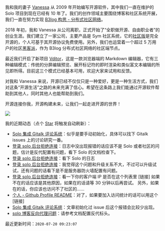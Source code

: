我和我的妻子 [Vanessa](https://github.com/Vanessa219) 从 2009 年开始编写开源软件，其中我们一直在维护的 Solo 项目到现在已经有 10 年了。我们的创作领域主要围绕博客和社区系统开展，我们一直在努力实现 [B3log 构思 - 分布式社区网络](https://hacpai.com/article/1546941897596)。

2018 年初，我和 Vanessa 从公司离职，正式开始了“全职做开源、自由职业者”的创业生涯。我们建立了一家公司，主要产品是 Sym 社区系统，它的[社区版](https://github.com/88250/symphony)是完全开源的，个人可基于其开源协议免费使用。另外，我们也运营着一个超过 5 万用户的社区[黑客派](https://hacpai.com)，作为 B3log 分布式社区网络的社区端节点。

最近我们开启了新项目 [Vditor](https://github.com/Vanessa219/vditor)，这是一款浏览器端的 Markdown 编辑器，它有三种编辑模式：传统的分屏编辑预览、展开标记符的即时渲染和类似富文本编辑的所见即所得。目前这三个模式已经基本可用，欢迎大家来试用和反馈。

对我和 Vanessa 来说，开源已经不仅仅只是一种爱好，更是一种生活方式，我们对这条“开源生活”之路的未来充满了信心。希望在这条路上我们能通过开源软件帮助到其他人，同时其他人也能帮助到我们。

开源连接你我，开源构建未来，让我们一起走进开源的世界！

<a title="Hits" target="_blank" href="https://github.com/88250/88250"><img src="https://hits.b3log.org/88250/88250.svg"></a>

我的近期动态（点个 [Star](https://github.com/88250/88250) 将触发自动刷新）：

<!--events start -->

* [Solo 集成 Gitalk 评论系统](https://hacpai.com/article/1594988019287/comment/1595234799824#comments)：似乎是要手动初始化，具体可以找下 Gitalk issues 上的讨论研究一番。
* [登录 solo 后台拒绝连接](https://hacpai.com/article/1595226963494/comment/1595231314445#comments)：日志中没出现报错的话应该不是 Solo 或者社区的问题，估计是反代配置有问题，看下 Solo 的文档检查下。
* [登录 solo 后台拒绝连接](https://hacpai.com/article/1595226963494/comment/1595229962617#comments)：看下 Solo 的日志
* [登录 solo 后台拒绝连接](https://hacpai.com/article/1595226963494/comment/1595228355672#comments)：我觉得这个问题和升级关系不大，不过可以升级试试，还有问题的话看下是不是服务器防火墙配置有问题。
* [登录 solo 后台拒绝连接](https://hacpai.com/article/1595226963494/comment/1595227359814#comments)：看一下你的客户端 IP 是否在这个列表里 [链接] 如果不在的话应该是其他原因，如果在的话请等 30 分钟以后再尝试。 另外，如果在的话，你应该也访问不了社区的……
* [个人 - Github Profile README](https://hacpai.com/article/1595075885588/comment/1595219245413#comments)：对了，如果要加入访问统计的话可以用这个 [链接]
* [Solo 集成 Gitalk 评论系统](https://hacpai.com/article/1594988019287/comment/1595210025827#comments)：文章初始化过 issue 后这个报错会比较少出现。
* [solo 博客反向代理问题](https://hacpai.com/article/1595199875500/comment/1595203251435#comments)：请参考文档配置反代标头。

最近更新时间：`2020-07-20 09:23:07`

<!--events end -->

